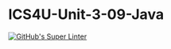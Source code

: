 # ICS4U-Unit-3-09-Java

[![GitHub's Super Linter](https://github.com/jakobdubeau/ICS4U-Unit-3-09-Java/workflows/GitHub's%20Super%20Linter/badge.svg)](https://github.com/<OWNER>/<REPOSITORY>/actions)
